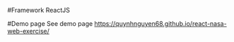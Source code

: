 #Framework
ReactJS

#Demo page
See demo page https://quynhnguyen68.github.io/react-nasa-web-exercise/

